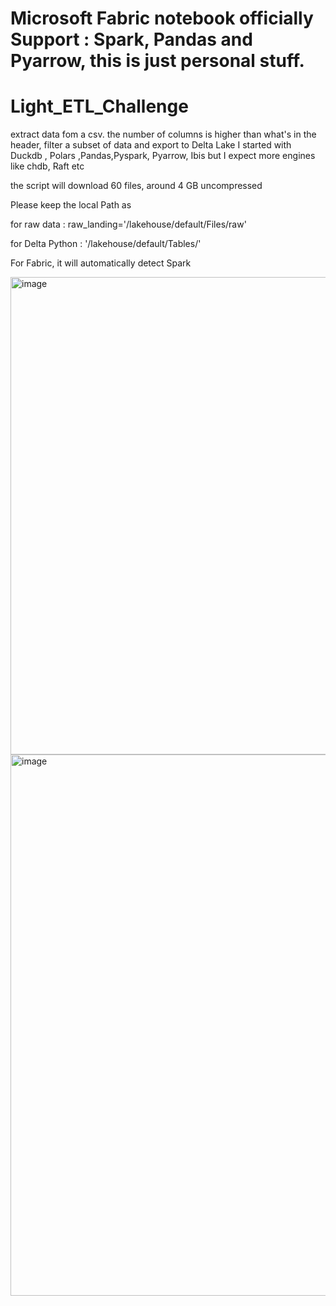 # Microsoft Fabric notebook officially Support : Spark, Pandas and Pyarrow, this is just personal stuff.

# Light_ETL_Challenge
extract data fom a csv. the number of columns is higher than what's in the header, filter a subset of data and export to Delta Lake
I started with Duckdb , Polars ,Pandas,Pyspark, Pyarrow, Ibis but I expect more engines like chdb, Raft etc

the script will download 60 files, around 4 GB uncompressed

Please keep the local Path as 

for raw data : raw_landing='/lakehouse/default/Files/raw'

for Delta Python : '/lakehouse/default/Tables/'

For Fabric, it will automatically detect Spark

<img width="764" alt="image" src="https://github.com/djouallah/Light_ETL_Challenge/assets/12554469/a59da4af-da40-46a8-b3d1-c81a53813489">



<img width="866" alt="image" src="https://github.com/djouallah/Light_ETL_Challenge/assets/12554469/8d7ef13a-6ec4-40c4-b692-f414a88ef3d4">

